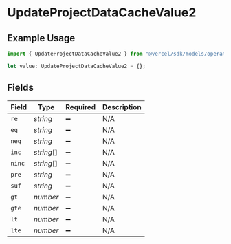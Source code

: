 # UpdateProjectDataCacheValue2

## Example Usage

```typescript
import { UpdateProjectDataCacheValue2 } from "@vercel/sdk/models/operations/updateprojectdatacache.js";

let value: UpdateProjectDataCacheValue2 = {};
```

## Fields

| Field              | Type               | Required           | Description        |
| ------------------ | ------------------ | ------------------ | ------------------ |
| `re`               | *string*           | :heavy_minus_sign: | N/A                |
| `eq`               | *string*           | :heavy_minus_sign: | N/A                |
| `neq`              | *string*           | :heavy_minus_sign: | N/A                |
| `inc`              | *string*[]         | :heavy_minus_sign: | N/A                |
| `ninc`             | *string*[]         | :heavy_minus_sign: | N/A                |
| `pre`              | *string*           | :heavy_minus_sign: | N/A                |
| `suf`              | *string*           | :heavy_minus_sign: | N/A                |
| `gt`               | *number*           | :heavy_minus_sign: | N/A                |
| `gte`              | *number*           | :heavy_minus_sign: | N/A                |
| `lt`               | *number*           | :heavy_minus_sign: | N/A                |
| `lte`              | *number*           | :heavy_minus_sign: | N/A                |